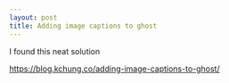 ```yaml
---
layout: post
title: Adding image captions to ghost
---
```



I found this neat solution

https://blog.kchung.co/adding-image-captions-to-ghost/

